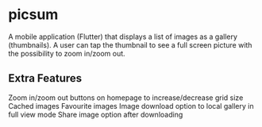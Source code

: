 # picsum

A mobile application (Flutter) that displays a list of images as a gallery (thumbnails). A user can tap the thumbnail to see a full screen picture with the possibility to zoom in/zoom out.

## Extra Features

Zoom in/zoom out buttons on homepage to increase/decrease grid size
Cached images
Favourite images
Image download option to local gallery in full view mode
Share image option after downloading
